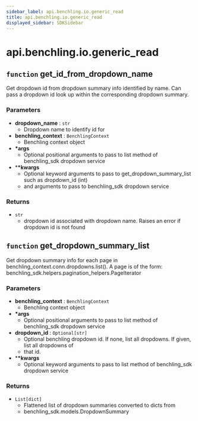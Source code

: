 ```yaml
---
sidebar_label: api.benchling.io.generic_read
title: api.benchling.io.generic_read
displayed_sidebar: SDKSidebar
--- 
```



# api.benchling.io.generic_read



##  `function` get_id_from_dropdown_name
Get dropdown id from dropdown summary info identified by name. Can pass a dropdown id look up
within the corresponding dropdown summary.


###  Parameters

- **dropdown_name** : `str`
    - Dropdown name to identify id for
- **benchling_context** : `BenchlingContext`
    - Benchling context object
- **\*args**
    - Optional positional arguments to pass to list method of benchling_sdk dropdown service
- ***\*kwargs**
    - Optional keyword arguments to pass to get_dropdown_summary_list such as dropdown_id (int)
    - and arguments to pass to benchling_sdk dropdown service


###  Returns

- `str`
    - dropdown id associated with dropdown name. Raises an error if dropdown id is not found


##  `function` get_dropdown_summary_list
Get dropdown summary info for each page in benchling_context.conn.dropdowns.list().
A page is of the form: benchling_sdk.helpers.pagination_helpers.PageIterator


###  Parameters

- **benchling_context** : `BenchlingContext`
    - Benchling context object
- **\*args**
    - Optional positional arguments to pass to list method of benchling_sdk dropdown service
- **dropdown_id** : `Optional[str]`
    - Optional benchling dropdown id. If none, list all dropdowns. If given, list all dropdowns of
    - that id.
- ***\*kwargs**
    - Optional keyword arguments to pass to list method of benchling_sdk dropdown service


###  Returns

- `List[dict]`
    - Flattened list of dropdown summaries converted to dicts from
    - benchling_sdk.models.DropdownSummary